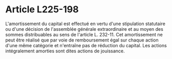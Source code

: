 # Article L225-198

L'amortissement du capital est effectué en vertu d'une stipulation statutaire ou d'une décision de l'assemblée générale extraordinaire et au moyen des sommes distribuables au sens de l'article L. 232-11. Cet amortissement ne peut être réalisé que par voie de remboursement égal sur chaque action d'une même catégorie et n'entraîne pas de réduction du capital.   Les actions intégralement amorties sont dites actions de jouissance.